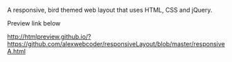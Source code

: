 A responsive, bird themed web layout that uses HTML, CSS and jQuery.

Preview link below

http://htmlpreview.github.io/?https://github.com/alexwebcoder/responsiveLayout/blob/master/responsiveA.html
